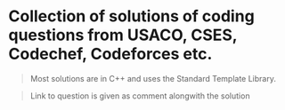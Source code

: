 # Collection of solutions of coding questions from USACO, CSES, Codechef, Codeforces etc.
> Most solutions are in C++ and uses the Standard Template Library.

> Link to question is given as comment alongwith the solution
